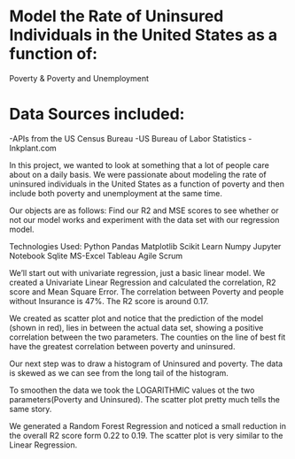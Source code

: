 # Model the Rate of Uninsured Individuals in the United States as a function of:
Poverty & Poverty and Unemployment

# Data Sources included:
-APIs from the US Census Bureau
-US Bureau of Labor Statistics
-Inkplant.com



In this project, we wanted to look at something that a lot of people care about on a daily basis. We were passionate about modeling the rate of uninsured individuals in the United States as a function of poverty and then include both poverty and unemployment at the same time.

Our objects are as follows: Find our R2 and MSE scores to see whether or not our model works and experiment with the data set with our regression model. 

Technologies Used:
Python
Pandas
Matplotlib
Scikit Learn
Numpy
Jupyter Notebook
Sqlite
MS-Excel
Tableau
Agile Scrum

We’ll start out with univariate regression, just a basic linear model. We created a Univariate Linear Regression and calculated the correlation, R2 score and Mean Square Error. 
The correlation between Poverty and people without Insurance is 47%. 
The R2 score is around 0.17. 

We created as scatter plot and notice that the prediction of the model (shown in red), lies in between the actual data set, showing a positive correlation between the two parameters.
The counties on the line of best fit have the greatest correlation between poverty and uninsured.

Our next step was to draw a histogram of Uninsured and poverty. The data is skewed as we can see from the long tail of the histogram.

To smoothen the data we took the LOGARITHMIC values ot the two parameters(Poverty and Uninsured). The scatter plot pretty much tells the same story.

We generated a Random Forest Regression and noticed a small reduction in the overall R2 score form 0.22 to 0.19. The scatter plot is very similar to the Linear Regression.
